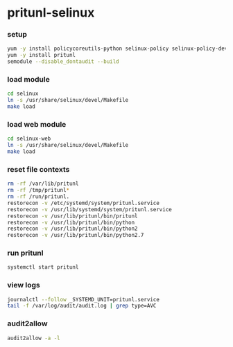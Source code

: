 # pritunl-selinux

### setup

```bash
yum -y install policycoreutils-python selinux-policy selinux-policy-devel policycoreutils-newrole policycoreutils-seinfo setools-console
yum -y install pritunl
semodule --disable_dontaudit --build
```

### load module

```bash
cd selinux
ln -s /usr/share/selinux/devel/Makefile
make load
```

### load web module

```bash
cd selinux-web
ln -s /usr/share/selinux/devel/Makefile
make load
```

### reset file contexts

```bash
rm -rf /var/lib/pritunl
rm -rf /tmp/pritunl*
rm -rf /run/pritunl.
restorecon -v /etc/systemd/system/pritunl.service
restorecon -v /usr/lib/systemd/system/pritunl.service
restorecon -v /usr/lib/pritunl/bin/pritunl
restorecon -v /usr/lib/pritunl/bin/python
restorecon -v /usr/lib/pritunl/bin/python2
restorecon -v /usr/lib/pritunl/bin/python2.7
```

### run pritunl

```bash
systemctl start pritunl
```

### view logs

```bash
journalctl --follow _SYSTEMD_UNIT=pritunl.service
tail -f /var/log/audit/audit.log | grep type=AVC
```

### audit2allow

```bash
audit2allow -a -l
```
